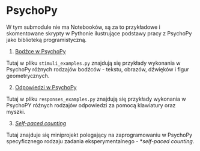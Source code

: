 # PsychoPy

W tym submodule nie ma Notebooków, są za to przykładowe i skomentowane skrypty w Pythonie ilustrujące podstawy pracy z PsychoPy jako biblioteką programistyczną.

1. [Bodźce w PsychoPy](stimuli/stimuli_examples.py)

Tutaj w pliku `stimuli_examples.py` znajdują się przykłady wykonania w PsychoPy różnych rodzajów bodźców - tekstu, obrazów, dźwięków i figur geometrycznych.

2. [Odpowiedzi w PsychoPy](responses/responses_examples.py)

Tutaj w pliku `responses_examples.py` znajdują się przykłady wykonania w PsychoPY różnych rodzajów odpowiedzi za pomocą klawiatury oraz myszki.

3. [*Self-paced counting*](self_paced_counting/self_paced_counting.py)

Tutaj znajduje się miniprojekt polegający na zaprogramowaniu w PsychoPy specyficznego rodzaju zadania eksperymentalnego - **self-paced counting*.
